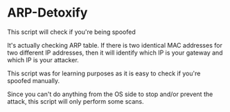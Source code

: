 # ARP-Detoxify
This script will check if you're being spoofed

It's actually checking ARP table. If there is two identical MAC addresses for two different IP addresses, 
then it will identify which IP is your gateway and which IP is your attacker.

This script was for learning purposes as it is easy to check if you're spoofed manually.

Since you can't do anything from the OS side to stop and/or prevent the attack, 
this script will only perform some scans. 